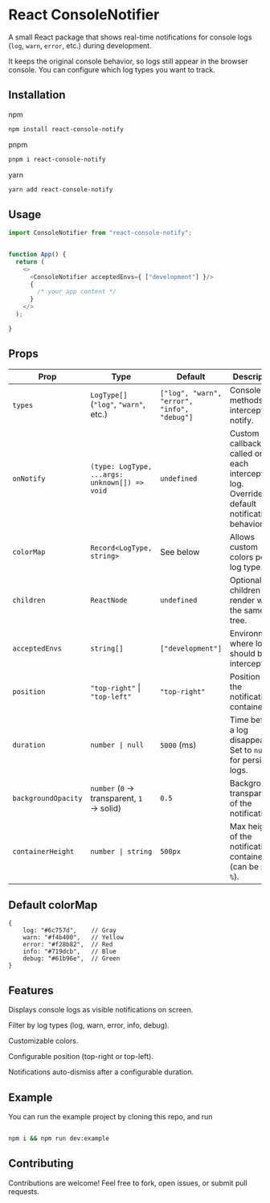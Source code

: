 # React ConsoleNotifier

A small React package that shows real-time notifications for console logs (`log`, `warn`, `error`, etc.) during
development.

It keeps the original console behavior, so logs still appear in the browser console. You can configure which log types
you want to track.

## Installation

npm

```bash
npm install react-console-notify
```

pnpm

```bash
pnpm i react-console-notify
```

yarn

```bash
yarn add react-console-notify
```

## Usage

```typescript jsx
import ConsoleNotifier from "react-console-notify";


function App() {
  return (
    <>
      <ConsoleNotifier acceptedEnvs={ ["development"] }/>
      {
        /* your app content */
      }
    </>
  );

}
```

## Props

| Prop                | Type                                          | Default                                     | Description                                                                              |
|---------------------|-----------------------------------------------|---------------------------------------------|------------------------------------------------------------------------------------------|
| `types`             | `LogType[]` (`"log"`, `"warn"`, etc.)         | `["log", "warn", "error", "info", "debug"]` | Console methods to intercept and notify.                                                 |
| `onNotify`          | `(type: LogType, ...args: unknown[]) => void` | `undefined`                                 | Custom callback called on each intercepted log. Overrides default notification behavior. |
| `colorMap`          | `Record<LogType, string>`                     | See below                                   | Allows custom colors per log type.                                                       |
| `children`          | `ReactNode`                                   | `undefined`                                 | Optional children to render within the same tree.                                        |
| `acceptedEnvs`      | `string[]`                                    | `["development"]`                           | Environments where logs should be intercepted.                                           |
| `position`          | `"top-right"` \| `"top-left"`                 | `"top-right"`                               | Position of the notification container.                                                  |
| `duration`          | `number \| null`                              | `5000` (ms)                                 | Time before a log disappears. Set to `null` for persistent logs.                         |
| `backgroundOpacity` | `number` (`0` → transparent, `1` → solid)     | `0.5`                                       | Background transparency of the notification.                                             |
| `containerHeight`   | `number \| string`                            | `500px`                                     | Max height of the notification container (can be px or `%`).                             |

## Default colorMap

```
{
    log: "#6c757d",    // Gray
    warn: "#f4b400",   // Yellow
    error: "#f28b82",  // Red
    info: "#719dcb",   // Blue
    debug: "#61b96e",  // Green
}
```

## Features

Displays console logs as visible notifications on screen.

Filter by log types (log, warn, error, info, debug).

Customizable colors.

Configurable position (top-right or top-left).

Notifications auto-dismiss after a configurable duration.

## Example

You can run the example project by cloning this repo, and run

```bash

npm i && npm run dev:example

```

## Contributing

Contributions are welcome! Feel free to fork, open issues, or submit pull requests.
